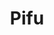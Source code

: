 ---
title: Pifu
# your social media username
twitter: 
instagram: 
github:
# your website including http:// or https://
www:

# Do NOT edit beyond here
layout: artist
---